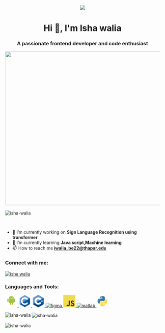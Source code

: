 <div id="header" align="center">
  <img src="https://media.giphy.com/media/M9gbBd9nbDrOTu1Mqx/giphy.gif" width="100"/>
</div>





<h1 align="center">Hi 👋, I'm Isha walia</h1>
<h3 align="center">A passionate frontend developer and code enthusiast</h3>

<div id="header" align="center">
  <img src="https://as1.ftcdn.net/v2/jpg/06/18/41/36/1000_F_618413601_EEYOkWbAdJpyYZ9JkImCvYMXfVpXZAp2.jpg" width="600" height="500"/>
</div>



<p align="left"> <img src="https://komarev.com/ghpvc/?username=isha-walia&label=Profile%20views&color=0e75b6&style=flat" alt="isha-walia" /> </p>

<p align="left"> <a href="https://twitter.com/" target="blank"><img src="https://img.shields.io/twitter/follow/?logo=twitter&style=for-the-badge" alt="" /></a> </p>

- 🔭 I’m currently working on **Sign Language Recognition using transformer**
- 🌱 I’m currently learning **Java script,Machine learning**
- 📫 How to reach me **iwalia_be22@thapar.edu**

<h3 align="left">Connect with me:</h3>

<p align="left">

<a href="https://linkedin.com/in/isha walia" target="blank"><img align="center" src="https://raw.githubusercontent.com/rahuldkjain/github-profile-readme-generator/master/src/images/icons/Social/linked-in-alt.svg" alt="isha walia" height="30" width="40" /></a>

</p>

<h3 align="left">Languages and Tools:</h3>

<p align="left"> <a href="https://developer.android.com" target="_blank" rel="noreferrer"> <img src="https://raw.githubusercontent.com/devicons/devicon/master/icons/android/android-original-wordmark.svg" alt="android" width="40" height="40"/> </a> <a href="https://www.cprogramming.com/" target="_blank" rel="noreferrer"> <img src="https://raw.githubusercontent.com/devicons/devicon/master/icons/c/c-original.svg" alt="c" width="40" height="40"/> </a> <a href="https://www.w3schools.com/cpp/" target="_blank" rel="noreferrer"> <img src="https://raw.githubusercontent.com/devicons/devicon/master/icons/cplusplus/cplusplus-original.svg" alt="cplusplus" width="40" height="40"/> </a> <a href="https://www.figma.com/" target="_blank" rel="noreferrer"> <img src="https://www.vectorlogo.zone/logos/figma/figma-icon.svg" alt="figma" width="40" height="40"/> </a> <a href="https://developer.mozilla.org/en-US/docs/Web/JavaScript" target="_blank" rel="noreferrer"> <img src="https://raw.githubusercontent.com/devicons/devicon/master/icons/javascript/javascript-original.svg" alt="javascript" width="40" height="40"/> </a> <a href="https://www.mathworks.com/" target="_blank" rel="noreferrer"> <img src="https://upload.wikimedia.org/wikipedia/commons/2/21/Matlab_Logo.png" alt="matlab" width="40" height="40"/> </a> <a href="https://www.python.org" target="_blank" rel="noreferrer"> <img src="https://raw.githubusercontent.com/devicons/devicon/master/icons/python/python-original.svg" alt="python" width="40" height="40"/> </a> </p>

<p><img align="left" src="https://github-readme-stats.vercel.app/api/top-langs?username=isha-walia&show_icons=true&locale=en&layout=compact" alt="isha-walia" /></p>

<p>&nbsp;<img align="center" src="https://github-readme-stats.vercel.app/api?username=isha-walia&show_icons=true&locale=en" alt="isha-walia" /></p>

<p><img align="center" src="https://github-readme-streak-stats.herokuapp.com/?user=isha-walia&" alt="isha-walia" /></p>
